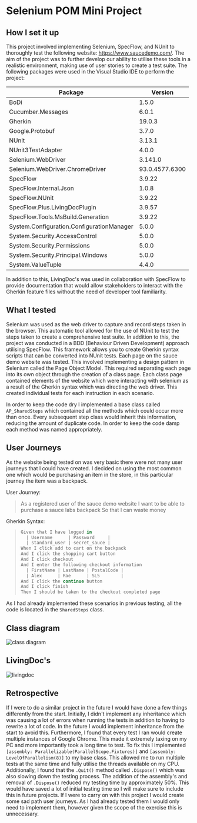 # Selenium POM Mini Project

## How I set it up

This project involved implementing Selenium, SpecFlow, and NUnit to thoroughly test the following website: https://www.saucedemo.com/. 
The aim of the project was to further develop our ability to utilise these tools in a realistic environment, making use of user stories to create a test suite.
The following packages were used in the Visual Studio IDE to perform the project:

| Package                                   | Version        |
| ----------------------------------------- | -------------- |
| BoDi                                      | 1.5.0          |
| Cucumber.Messages                         | 6.0.1          |
| Gherkin                                   | 19.0.3         |
| Google.Protobuf                           | 3.7.0          |
| NUnit                                     | 3.13.1         |
| NUnit3TestAdapter                         | 4.0.0          |
| Selenium.WebDriver                        | 3.141.0        |
| Selenium.WebDriver.ChromeDriver           | 93.0.4577.6300 |
| SpecFlow                                  | 3.9.22         |
| SpecFlow.Internal.Json                    | 1.0.8          |
| SpecFlow.NUnit                            | 3.9.22         |
| SpecFlow.Plus.LivingDocPlugin             | 3.9.57         |
| SpecFlow.Tools.MsBuild.Generation         | 3.9.22         |
| System.Configuration.ConfigurationManager | 5.0.0          |
| System.Security.AccessControl             | 5.0.0          |
| System.Security.Permissions               | 5.0.0          |
| System.Security.Principal.Windows         | 5.0.0          |
| System.ValueTuple                         | 4.4.0          |

In addition to this, LivingDoc's was used in collaboration with SpecFlow to provide documentation that would allow stakeholders to interact with the Gherkin feature files without the need of developer tool familiarity.



## What I tested

Selenium was used as the web driver to capture and record steps taken in the browser. This automatic tool allowed for the use of NUnit to test the steps taken to create a comprehensive test suite. In addition to this, the project was conducted in a BDD (Behaviour Driven Development) approach utilising SpecFlow. This framework allows you to create Gherkin syntax scripts that can be converted into NUnit tests. Each page on the sauce demo website was tested. This involved implementing a design pattern in Selenium called the Page Object Model. This required separating each page into its own object through the creation of a class page. Each class page contained elements of the website which were interacting with selenium as a result of the Gherkin syntax which was directing the web driver. This created individual tests for each instruction in each scenario.

In order to keep the code dry I implemented a base class called `AP_SharedSteps` which contained all the methods which could occur more than once. Every subsequent step class would inherit this information, reducing the amount of duplicate code. In order to keep the code damp each method was named appropriately.

## User Journeys

As the website being tested on was very basic there were not many user journeys that I could have created. I decided on using the most common one which would be purchasing an item in the store, in this particular journey the item was a backpack.

User Journey:

> As a registered user of the sauce demo website
> I want to be able to purchase a sauce labs backpack
> So that I can waste money

Gherkin Syntax:

> ```c#
> Given that I have logged in
> 	| Username      | Password     |
> 	| standard_user | secret_sauce |
> When I click add to cart on the backpack
> And I click the shopping cart button
> And I click checkout
> And I enter the following checkout information
> 	| FirstName | LastName | PostalCode |
> 	| Alex      | Rae      | SL5        |
> And I click the continue button
> And I click finish
> Then I should be taken to the checkout completed page
> ```

As I had already implemented these scenarios in previous testing, all the code is located in the `SharedSteps` class.



## Class diagram

![class diagram](https://user-images.githubusercontent.com/60930006/134529637-0e40c570-acd4-4747-a27c-55ed0dc86318.png)

## 

## LivingDoc's

![livingdoc](https://user-images.githubusercontent.com/60930006/134525914-f0e5da9e-9498-4394-b318-ef9b9960c5d9.png)



## Retrospective

If I were to do a similar project in the future I would have done a few things differently from the start. Initially, I didn't implement any inheritance which was causing a lot of errors when running the tests in addition to having to rewrite a lot of code. In the future I would implement inheritance from the start to avoid this. Furthermore, I found that every test I ran would create multiple instances of Google Chrome. This made it extremely taxing on my PC and more importantly took a long time to test. To fix this I implemented `[assembly: Parallelizable(ParallelScope.Fixtures)]` and 
`[assembly: LevelOfParallelism(8)]` to my base class. This allowed me to run multiple tests at the same time and fully utilise the threads available on my CPU. Additionally, I found that the `.Quit()` method called `.Dispose()` which was also slowing down the testing process. The addition of the assembly's and removal of `.Dispose()` reduced my testing time by approximately 50%. This would have saved a lot of initial testing time so I will make sure to include this in future projects. 
If I were to carry on with this project I would create some sad path user journeys. As I had already tested them I would only need to implement them, however given the scope of the exercise this is unnecessary.
